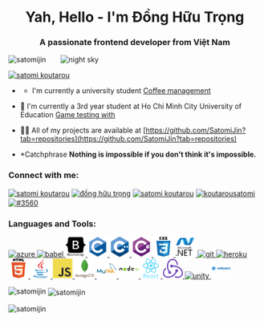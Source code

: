<h1 align="center">Yah, Hello - I'm Đồng Hữu Trọng</h1>
<h3 align="center">A passionate frontend developer from Việt Nam</h3>
<img align="right" alt="night sky" width="400" src="https://media2.giphy.com/media/Id71NFYfSBOKv2IexE/200w.webp?cid=ecf05e47d9qcui8fpgudplc8spnpp4q47uzu4qvfq394615x&ep=v1_gifs_search&rid=200w.webp&ct=g">
<p align="left"> <img src="https://komarev.com/ghpvc/?username=satomijin&label=Profile%20views&color=0e75b6&style=flat" alt="satomijin" /> </p>

<p align="left"> <a href="https://twitter.com/satomi koutarou" target="blank"><img src="https://img.shields.io/twitter/follow/satomi koutarou?logo=twitter&style=for-the-badge" alt="satomi koutarou" /></a> </p>

- - I'm currently a university student [Coffee management](https://github.com/SatomiJin/SchwarzerRitter_QLQUanCoffe)

- 🌱 I'm currently a 3rd year student at Ho Chi Minh City University of Education [Game testing with](https://github.com/SatomiJin/RitterGame)

- 👨‍💻 All of my projects are available at [https://github.com/SatomiJin?tab=repositories](https://github.com/SatomiJin?tab=repositories)

- *Catchphrase **Nothing is impossible if you don't think it's impossible.**

<h3 align="left">Connect with me:</h3>
<p align="left">
<a href="https://twitter.com/satomi koutarou" target="blank"><img align="center" src="https://raw.githubusercontent.com/rahuldkjain/github-profile-readme-generator/master/src/images/icons/Social/twitter.svg" alt="satomi koutarou" height="30" width="40" /></a>
<a href="https://linkedin.com/in/đồng hữu trọng" target="blank"><img align="center" src="https://raw.githubusercontent.com/rahuldkjain/github-profile-readme-generator/master/src/images/icons/Social/linked-in-alt.svg" alt="đồng hữu trọng" height="30" width="40" /></a>
<a href="https://fb.com/satomi koutarou" target="blank"><img align="center" src="https://raw.githubusercontent.com/rahuldkjain/github-profile-readme-generator/master/src/images/icons/Social/facebook.svg" alt="satomi koutarou" height="30" width="40" /></a>
<a href="https://instagram.com/koutarousatomi" target="blank"><img align="center" src="https://raw.githubusercontent.com/rahuldkjain/github-profile-readme-generator/master/src/images/icons/Social/instagram.svg" alt="koutarousatomi" height="30" width="40" /></a>
<a href="https://discord.gg/#3560" target="blank"><img align="center" src="https://raw.githubusercontent.com/rahuldkjain/github-profile-readme-generator/master/src/images/icons/Social/discord.svg" alt="#3560" height="30" width="40" /></a>
</p>

<h3 align="left">Languages and Tools:</h3>
<p align="left"> <a href="https://azure.microsoft.com/en-in/" target="_blank" rel="noreferrer"> <img src="https://www.vectorlogo.zone/logos/microsoft_azure/microsoft_azure-icon.svg" alt="azure" width="40" height="40"/> </a> <a href="https://babeljs.io/" target="_blank" rel="noreferrer"> <img src="https://www.vectorlogo.zone/logos/babeljs/babeljs-icon.svg" alt="babel" width="40" height="40"/> </a> <a href="https://getbootstrap.com" target="_blank" rel="noreferrer"> <img src="https://raw.githubusercontent.com/devicons/devicon/master/icons/bootstrap/bootstrap-plain-wordmark.svg" alt="bootstrap" width="40" height="40"/> </a> <a href="https://www.cprogramming.com/" target="_blank" rel="noreferrer"> <img src="https://raw.githubusercontent.com/devicons/devicon/master/icons/c/c-original.svg" alt="c" width="40" height="40"/> </a> <a href="https://www.w3schools.com/cpp/" target="_blank" rel="noreferrer"> <img src="https://raw.githubusercontent.com/devicons/devicon/master/icons/cplusplus/cplusplus-original.svg" alt="cplusplus" width="40" height="40"/> </a> <a href="https://www.w3schools.com/cs/" target="_blank" rel="noreferrer"> <img src="https://raw.githubusercontent.com/devicons/devicon/master/icons/csharp/csharp-original.svg" alt="csharp" width="40" height="40"/> </a> <a href="https://www.w3schools.com/css/" target="_blank" rel="noreferrer"> <img src="https://raw.githubusercontent.com/devicons/devicon/master/icons/css3/css3-original-wordmark.svg" alt="css3" width="40" height="40"/> </a> <a href="https://dotnet.microsoft.com/" target="_blank" rel="noreferrer"> <img src="https://raw.githubusercontent.com/devicons/devicon/master/icons/dot-net/dot-net-original-wordmark.svg" alt="dotnet" width="40" height="40"/> </a> <a href="https://git-scm.com/" target="_blank" rel="noreferrer"> <img src="https://www.vectorlogo.zone/logos/git-scm/git-scm-icon.svg" alt="git" width="40" height="40"/> </a> <a href="https://heroku.com" target="_blank" rel="noreferrer"> <img src="https://www.vectorlogo.zone/logos/heroku/heroku-icon.svg" alt="heroku" width="40" height="40"/> </a> <a href="https://www.w3.org/html/" target="_blank" rel="noreferrer"> <img src="https://raw.githubusercontent.com/devicons/devicon/master/icons/html5/html5-original-wordmark.svg" alt="html5" width="40" height="40"/> </a> <a href="https://www.java.com" target="_blank" rel="noreferrer"> <img src="https://raw.githubusercontent.com/devicons/devicon/master/icons/java/java-original.svg" alt="java" width="40" height="40"/> </a> <a href="https://developer.mozilla.org/en-US/docs/Web/JavaScript" target="_blank" rel="noreferrer"> <img src="https://raw.githubusercontent.com/devicons/devicon/master/icons/javascript/javascript-original.svg" alt="javascript" width="40" height="40"/> </a> <a href="https://www.mongodb.com/" target="_blank" rel="noreferrer"> <img src="https://raw.githubusercontent.com/devicons/devicon/master/icons/mongodb/mongodb-original-wordmark.svg" alt="mongodb" width="40" height="40"/> </a> <a href="https://www.mysql.com/" target="_blank" rel="noreferrer"> <img src="https://raw.githubusercontent.com/devicons/devicon/master/icons/mysql/mysql-original-wordmark.svg" alt="mysql" width="40" height="40"/> </a> <a href="https://nodejs.org" target="_blank" rel="noreferrer"> <img src="https://raw.githubusercontent.com/devicons/devicon/master/icons/nodejs/nodejs-original-wordmark.svg" alt="nodejs" width="40" height="40"/> </a> <a href="https://reactjs.org/" target="_blank" rel="noreferrer"> <img src="https://raw.githubusercontent.com/devicons/devicon/master/icons/react/react-original-wordmark.svg" alt="react" width="40" height="40"/> </a> <a href="https://redux.js.org" target="_blank" rel="noreferrer"> <img src="https://raw.githubusercontent.com/devicons/devicon/master/icons/redux/redux-original.svg" alt="redux" width="40" height="40"/> </a> <a href="https://unity.com/" target="_blank" rel="noreferrer"> <img src="https://www.vectorlogo.zone/logos/unity3d/unity3d-icon.svg" alt="unity" width="40" height="40"/> </a> <a href="https://webpack.js.org" target="_blank" rel="noreferrer"> <img src="https://raw.githubusercontent.com/devicons/devicon/d00d0969292a6569d45b06d3f350f463a0107b0d/icons/webpack/webpack-original-wordmark.svg" alt="webpack" width="40" height="40"/> </a> </p>

<p><img align="left" src="https://github-readme-stats.vercel.app/api/top-langs?username=satomijin&show_icons=true&locale=en&layout=compact" alt="satomijin" /></p>

<p>&nbsp;<img align="center" src="https://github-readme-stats.vercel.app/api?username=satomijin&show_icons=true&locale=en" alt="satomijin" /></p>

<p><img align="center" src="https://github-readme-streak-stats.herokuapp.com/?user=satomijin&" alt="satomijin" /></p>
